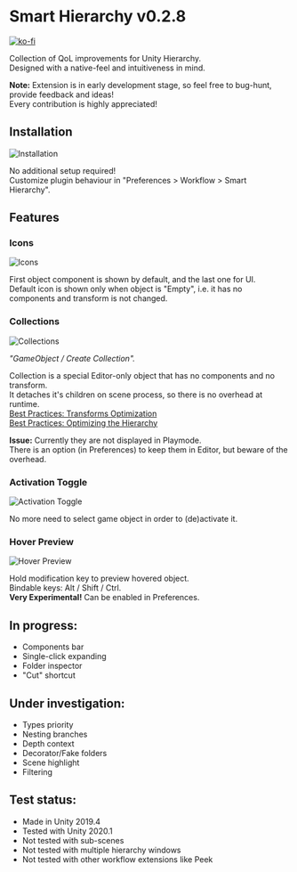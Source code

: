 # Smart Hierarchy v0.2.8
[![ko-fi](https://www.ko-fi.com/img/githubbutton_sm.svg)](https://ko-fi.com/L4L02M51R)

Collection of QoL improvements for Unity Hierarchy.\
Designed with a native-feel and intuitiveness in mind.

**Note:** Extension is in early development stage, so feel free to bug-hunt, provide feedback and ideas!\
Every contribution is highly appreciated!

## Installation
![Installation](https://i.imgur.com/2e4baUn.png)

No additional setup required!\
Customize plugin behaviour in "Preferences > Workflow > Smart Hierarchy".

## Features
### Icons
![Icons](https://i.imgur.com/aVIzuCy.png)

First object component is shown by default, and the last one for UI.\
Default icon is shown only when object is "Empty", i.e. it has no components and transform is not changed.

### Collections
![Collections](https://i.imgur.com/F2Z8lVz.png)

*"GameObject / Create Collection".*

Collection is a special Editor-only object that has no components and no transform.\
It detaches it's children on scene process, so there is no overhead at runtime.\
[Best Practices: Transforms Optimization](https://unity.com/ru/how-to/best-practices-performance-optimization-unity#transforms) \
[Best Practices: Optimizing the Hierarchy](https://blogs.unity3d.com/ru/2017/06/29/best-practices-from-the-spotlight-team-optimizing-the-hierarchy/)

**Issue:** Currently they are not displayed in Playmode.\
There is an option (in Preferences) to keep them in Editor, but beware of the overhead.

### Activation Toggle
![Activation Toggle](https://i.imgur.com/nv7aPE5.png)

No more need to select game object in order to (de)activate it.

### Hover Preview
![Hover Preview](https://i.imgur.com/CAN5uKL.png) 

Hold modification key to preview hovered object.\
Bindable keys: Alt / Shift / Ctrl.\
**Very Experimental!** Can be enabled in Preferences.

## In progress:
* Components bar
* Single-click expanding
* Folder inspector
* "Cut" shortcut

## Under investigation:
* Types priority
* Nesting branches
* Depth context
* Decorator/Fake folders
* Scene highlight
* Filtering

## Test status:
* Made in Unity 2019.4
* Tested with Unity 2020.1
* Not tested with sub-scenes
* Not tested with multiple hierarchy windows
* Not tested with other workflow extensions like Peek